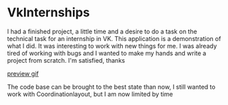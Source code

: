# VkInternships

I had a finished project, a little time and a desire to do a task on the technical task for 
an internship in VK. This application is a demonstration of what I did. It was interesting to 
work with new things for me. I was already tired of working with bugs and I wanted to make my 
hands and write a project from scratch. I'm satisfied, thanks

[preview gif](https://media.giphy.com/media/tBG0Qn2kVXYy3Ytzxn/giphy.gif)

The code base can be brought to the best state than now, I still wanted to work with Coordinationlayout, 
but I am now limited by time
